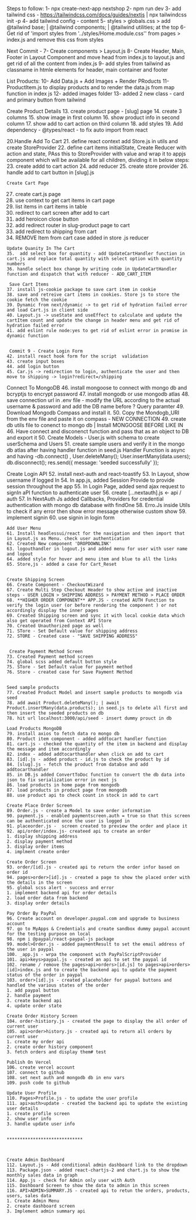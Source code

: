 Steps to follow:
1- npx create-next-app nextshop
2- npm run dev
3- add tailwind css - https://tailwindcss.com/docs/guides/nextjs | npx tailwindcss init -p
4- add tailwind config - content
5- styles > globals.css > add @tailwind base; | @tailwind components; | @tailwind utilities; at the top
6- Get rid of 'import styles from '../styles/Home.module.css'' from pages > index.js and remove this css from styles

Next Commit -
7- Create components > Layout.js
8- Create Header, Main, Footer in Layout Component and move head from index.js to layout.js and get rid of all the content from index.js
9- add styles from tailwind as classname in htmle elements for header, main container and footer


List Products:
10- Add Data.js + Add Images + Render PRoducts
11- ProductItem.js to display products and to render the data.js from map function in index js
12- added images folder
13- added 2 new class - card and primary button from tailwind

 Create Product Details
   13. create product page - [slug] page
   14. create 3 columns
   15. show image in first column
   16. show product info in second column
   17. show add to cart action on third column
   18. add styles
   19. Add dependency - @types/react - to fix auto import  from react


   20.Handle Add To Cart
   21. define react context add Store.js in utils and create StoreProvider
   22. define cart items initialState, Create Reducer with action and state, PAss this to StoreProvider with value and wrap it to appjs component which will be available for all children, dividing it in below steps:
   23. create addd to cart action
   24. add reducer
   25. create store provider
   26. handle add to cart button in [slug].js

    Create Cart Page
   27. create cart.js page
   28. use context to get cart items in cart page
   29. list items in cart items in table
   30. redirect to cart screen after add to cart
   31. add heroicon close button
   32. add redirect router in slug-product page to cart
   33. add redirect to shipping from cart
   34. REMOVE Item from cart case added in store .js reducer

    Update Quanity In The Cart
    35.  add select box for quantity - add UpdateCartHandler function in cart.js and replace total quantity with select option with quantity numbers
    36. handle select box change by writing code in UpdateCartHandler function and dispatch that with reducer - ADD_CART_ITEM  

     Save Cart Items
    37. install js-cookie package to save cart item in cookie
    38. save and retreive cart items in cookies. Store js to store the cookie fetch the cookie
    39. Dynamic from next/dynamic -> to get rid of hydration failed error and load Cart.js in client side
    40. Layout.js -> useState and useEffect to calculate and update the cartItem count and update the change in header menu and get rid of hydration failed error
    41. add eslint rule node:yes to get rid of eslint error in promise in dynamic function


     Commit 9 - Create Login Form
    42. install react hook form for the script  validation
    43. create input boxes
    44. add login button
    45. Car.js -> redirection to login, authenticate the user and then move to shipping -> login?redirect=/shipping
    

   Connect To MongoDB
    46. install mongoose to connect with mongo db and bcryptjs to encrypt password
    47. install mongodb or use mongodb atlas
    48. save connection url in .env file - modify the URL according to the actual username & password and add the DB name before ? Query paramter
    49. Download Mongodb Compass and install it.
    50. Copy the Mondogb_URI from the env file and paste it on compass - NEW CONNECTION
    49. create db utils file to conenct to mongo db | Install MONGOOSE BEFORE LIKE IN 46. Have connect and disconenct function and pass that as an object to DB and export it
    50. Create Models - User.js with schema to create userSchema and Users
    51. create sample users and verify it in the mongo db atlas after having handler function in seed.js
  Handler Function is async and having -db.connect() , User.deleteMany(); User.insertMany(data.users); db.disconnect(); res.send({ message: 'seeded successfully' });


   Create Login API
    52. install next-auth and react-toastify
    53. In Layout, show username if logged  In 
    54. In app.js, added Session Provide to provide session throughout the app
    55. In Login Page, added send ajax request to signIn aPI function to authenticate user 
    56. create [...nextauth].js <- api / auth 
    57. In NextAuth Js added Callbacks, Providers for credential authentication with mongo db database with findOne
    58. Erro.Js inside Utils to check if any error then show error message otherwise custom show
    59. implement signin
    60. use signin in login form


    Add User Menu
    61. Install headlessui/react for the navigation and then import that in Layout.js as Menu. check user authentication
    62. Created New component 'DROPDOWNLINK'
    63. logouthandler in logout.js and added menu for user with user name and lopout
    64. added style for hover and menu item and blue to all the links
    65. Store,js - added a case for Cart_Reset
    

    Create Shipping Screen
    66. Create Component - CheckoutWizard
    67. Create Multi Step Checkout Header to show active and inactive steps - USER LOGIN > SHIPPING ADDRESS > PAYMENT METHOD > PLACE ORDER
    68. **HIGHER ORDER COMPONENT** APP.JS - created AUTH Function to verify the login user (or before rendering the component ) or not accordingly display the inner pages 
    69. Created Shipping screen and sync it with local cookie data which also get operated from Context API Store
    70. Created Unauthorized page as well
    71. STore - Set Default value for shipping address
    72. STORE - Created case - "SAVE SHIPPING ADDRESS"
    

     Create Payment Method Screen
    73. Created Payment method screen 
    74. global scss added default button style 
    75. STore - Set Default value for payment method
    76. Store - created case for Save Payment Method


    Seed sample products
    77. Created Product Model and insert sample products to mongodb via seed 
    78. add await Product.deleteMany(); | await Product.insertMany(data.products); in seed.js to delete all first and then insert the seeded products on db
    78. hit url localhost:3000/api/seed - insert dummy prouct in db 

    Load Products MongoDB
    79. install axios to fetch data ro mongo db
    80. Product item component - added addtocart handler function
    81. cart.js - checked the quantity of the item in backend and display the message and item accordingly
    82. index - added addtocarthandler when click on add to cart
    83. [id].js - added product - id.js to check the product by id
    84. [slug].js - fetch the product from databse and add addtocarthandler
    85. in DB.js added ConvertToDoc function to convert the db data into json to fix serialization error in next js 
    86. load products in home page from mongodb
    87. load products in product page from mongodb
    88. use product api to check count in stock in add to cart

    Create Place Order Screen
    89. Order.js - create a Model to save order information
    90. payment.js - enabled paymentscreen.auth = true so that this screen can be authenticated once the user is logged in  
    91. placeorder.js -  screen created to preview the order and place it 
    92. api/order/index.js- createed api to create an order 
    1. display shipping address
    2. display payment method
    3. display order items
    4. implment create order

    Create Order Screen
    93. order/[id].js - created api to return the order infor based on order id 
    94. pages>order>[id].js - created a page to show the placed order with the details in the screen
    95. global scss alert - success and error
    1. implement backend api for order details
    2. load order data from backend
    3. display order details

    Pay Order By PayPal
    96. Create account on developer.paypal.com and upgrade to business account
    97. go to MyApps & Credentials and create sandbox dummy paypal account for the testing purpose on local
    98. npm i @paypal/react-paypal-js package 
    99. model>Order.js - added paymentResult to set the email address of the user in paypal
    100. _app.js - wrpa the component with PayPalScriptProvider 
    101. api>keys>paypal.js - created an api to set the paypal id 
    102. rename / remove the pages>api>orders>[id.js] to pages>api>orders>[id]>index.js and to create the backend api to update the payment status of the order in paypal
    103. order>[id].js - created placeholder for paypal buttons and handled the various states of the order 
    1. add paypal button
    2. handle payment
    3. create backend api
    4. update order state

    Create Order History Screen
    104. order-histiory.js - created the page to display the all order of current user 
    105. api>order>history.js - created api to return all orders by current user
    1. create my order api
    2. create order history component
    3. fetch orders and display them# test

    Publish On Vercel
    106. create vercel account
    107. connect to github
    108. set next auth and mongodb db in env vars
    109. push code to github

    Update User Profile
    110. Pages>Profile.js - to update the user profile
    111. api>auth>update - created the backend api to update the existing user details
    1. create profile screen
    2. show user info
    3. handle update user info


    *****************************



    Create Admin Dashboard
    112. Layout.js - Add conditional admin dashboard link to the dropdown
    113. Package.json - added react-chartjs-2 and chart.js to show the monthly sales data in graph
    114. App.js - check for Admin only user with Auth
    115. Dashboard Screen to show the data to admin in this screen
    116. API>ADMIN>SUMMARY.JS - created api to retun the orders, products, users, sales data
    1. Create Admin Menu
    2. create dashboard screen
    3. Implement admin summary api